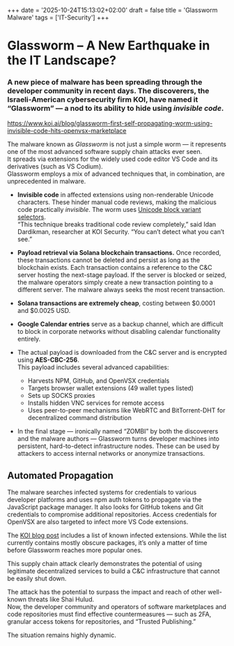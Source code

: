 +++
date = '2025-10-24T15:13:02+02:00'
draft = false
title = 'Glassworm Malware'
tags = ['IT-Security']
+++

# Glassworm – A New Earthquake in the IT Landscape?
### A new piece of malware has been spreading through the developer community in recent days. The discoverers, the Israeli-American cybersecurity firm KOI, have named it “Glassworm” — a nod to its ability to hide using ***invisible code***.  
https://www.koi.ai/blog/glassworm-first-self-propagating-worm-using-invisible-code-hits-openvsx-marketplace

The malware known as *Glassworm* is not just a simple worm — it represents one of the most advanced software supply chain attacks ever seen.  
It spreads via extensions for the widely used code editor VS Code and its derivatives (such as VS Codium).  
Glassworm employs a mix of advanced techniques that, in combination, are unprecedented in malware.

- **Invisible code** in affected extensions using non-renderable Unicode characters. These hinder manual code reviews, making the malicious code practically *invisible*. The worm uses [Unicode block variant selectors](https://en.wikipedia.org/wiki/Unicode_block_variant_selectors).  
  “This technique breaks traditional code review completely,” said Idan Dardikman, researcher at KOI Security. “You can’t detect what you can’t see.”
- **Payload retrieval via Solana blockchain transactions.** Once recorded, these transactions cannot be deleted and persist as long as the blockchain exists. Each transaction contains a reference to the C&C server hosting the next-stage payload. If the server is blocked or seized, the malware operators simply create a new transaction pointing to a different server. The malware always seeks the most recent transaction.
- **Solana transactions are extremely cheap**, costing between $0.0001 and $0.0025 USD.
- **Google Calendar entries** serve as a backup channel, which are difficult to block in corporate networks without disabling calendar functionality entirely.
- The actual payload is downloaded from the C&C server and is encrypted using **AES-CBC-256**.  
  This payload includes several advanced capabilities:
  - Harvests NPM, GitHub, and OpenVSX credentials
  - Targets browser wallet extensions (49 wallet types listed)
  - Sets up SOCKS proxies
  - Installs hidden VNC services for remote access
  - Uses peer-to-peer mechanisms like WebRTC and BitTorrent-DHT for decentralized command distribution

- In the final stage — ironically named “ZOMBI” by both the discoverers and the malware authors — Glassworm turns developer machines into persistent, hard-to-detect infrastructure nodes. These can be used by attackers to access internal networks or anonymize transactions.

## Automated Propagation

The malware searches infected systems for credentials to various developer platforms and uses npm auth tokens to propagate via the JavaScript package manager. It also looks for GitHub tokens and Git credentials to compromise additional repositories. Access credentials for OpenVSX are also targeted to infect more VS Code extensions.

The [KOI blog post](https://www.koi.ai/blog/glassworm-first-self-propagating-worm-using-invisible-code-hits-openvsx-marketplace) includes a list of known infected extensions. While the list currently contains mostly obscure packages, it’s only a matter of time before Glassworm reaches more popular ones.

This supply chain attack clearly demonstrates the potential of using legitimate decentralized services to build a C&C infrastructure that cannot be easily shut down.

The attack has the potential to surpass the impact and reach of other well-known threats like Shai Hulud.  
Now, the developer community and operators of software marketplaces and code repositories must find effective countermeasures — such as 2FA, granular access tokens for repositories, and “Trusted Publishing.”

The situation remains highly dynamic.
